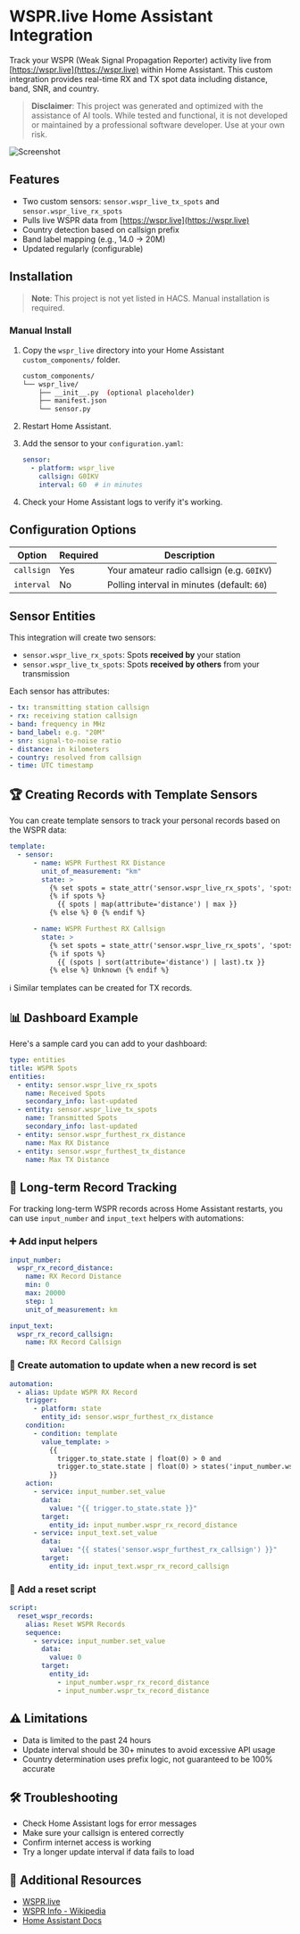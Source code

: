 # WSPR.live Home Assistant Integration

Track your WSPR (Weak Signal Propagation Reporter) activity live from [https://wspr.live](https://wspr.live) within Home Assistant. This custom integration provides real-time RX and TX spot data including distance, band, SNR, and country.

> **Disclaimer**: This project was generated and optimized with the assistance of AI tools. While tested and functional, it is not developed or maintained by a professional software developer. Use at your own risk.

![Screenshot](https://github.com/user-attachments/assets/9e779a75-6a25-47ac-9a92-a4e5591c5ad4)

## Features

- Two custom sensors: `sensor.wspr_live_tx_spots` and `sensor.wspr_live_rx_spots`
- Pulls live WSPR data from [https://wspr.live](https://wspr.live)
- Country detection based on callsign prefix
- Band label mapping (e.g., 14.0 → 20M)
- Updated regularly (configurable)

## Installation

> **Note**: This project is not yet listed in HACS. Manual installation is required.

### Manual Install

1. Copy the `wspr_live` directory into your Home Assistant `custom_components/` folder.

    ```bash
    custom_components/
    └── wspr_live/
        ├── __init__.py  (optional placeholder)
        ├── manifest.json
        └── sensor.py
    ```

2. Restart Home Assistant.

3. Add the sensor to your `configuration.yaml`:

    ```yaml
    sensor:
      - platform: wspr_live
        callsign: G0IKV
        interval: 60  # in minutes
    ```

4. Check your Home Assistant logs to verify it's working.

## Configuration Options

| Option     | Required | Description                                      |
|------------|----------|--------------------------------------------------|
| `callsign` | Yes      | Your amateur radio callsign (e.g. `G0IKV`)       |
| `interval` | No       | Polling interval in minutes (default: `60`)     |

## Sensor Entities

This integration will create two sensors:

- `sensor.wspr_live_rx_spots`: Spots **received by** your station
- `sensor.wspr_live_tx_spots`: Spots **received by others** from your transmission

Each sensor has attributes:

```yaml
- tx: transmitting station callsign
- rx: receiving station callsign
- band: frequency in MHz
- band_label: e.g. "20M"
- snr: signal-to-noise ratio
- distance: in kilometers
- country: resolved from callsign
- time: UTC timestamp
```

## 🏆 Creating Records with Template Sensors

You can create template sensors to track your personal records based on the WSPR data:

```yaml
template:
  - sensor:
      - name: WSPR Furthest RX Distance
        unit_of_measurement: "km"
        state: >
          {% set spots = state_attr('sensor.wspr_live_rx_spots', 'spots') %}
          {% if spots %}
            {{ spots | map(attribute='distance') | max }}
          {% else %} 0 {% endif %}

      - name: WSPR Furthest RX Callsign
        state: >
          {% set spots = state_attr('sensor.wspr_live_rx_spots', 'spots') %}
          {% if spots %}
            {{ (spots | sort(attribute='distance') | last).tx }}
          {% else %} Unknown {% endif %}
```

ℹ️ Similar templates can be created for TX records.

## 📊 Dashboard Example

Here's a sample card you can add to your dashboard:

```yaml
type: entities
title: WSPR Spots
entities:
  - entity: sensor.wspr_live_rx_spots
    name: Received Spots
    secondary_info: last-updated
  - entity: sensor.wspr_live_tx_spots 
    name: Transmitted Spots
    secondary_info: last-updated
  - entity: sensor.wspr_furthest_rx_distance
    name: Max RX Distance
  - entity: sensor.wspr_furthest_tx_distance
    name: Max TX Distance
```

## 🧠 Long-term Record Tracking

For tracking long-term WSPR records across Home Assistant restarts, you can use `input_number` and `input_text` helpers with automations:

### ➕ Add input helpers

```yaml
input_number:
  wspr_rx_record_distance:
    name: RX Record Distance
    min: 0
    max: 20000
    step: 1
    unit_of_measurement: km

input_text:
  wspr_rx_record_callsign:
    name: RX Record Callsign
```

### 🔁 Create automation to update when a new record is set

```yaml
automation:
  - alias: Update WSPR RX Record
    trigger:
      - platform: state
        entity_id: sensor.wspr_furthest_rx_distance
    condition:
      - condition: template
        value_template: >
          {{ 
            trigger.to_state.state | float(0) > 0 and
            trigger.to_state.state | float(0) > states('input_number.wspr_rx_record_distance') | float(0)
          }}
    action:
      - service: input_number.set_value
        data:
          value: "{{ trigger.to_state.state }}"
        target:
          entity_id: input_number.wspr_rx_record_distance
      - service: input_text.set_value
        data:
          value: "{{ states('sensor.wspr_furthest_rx_callsign') }}"
        target:
          entity_id: input_text.wspr_rx_record_callsign
```

### 🔄 Add a reset script

```yaml
script:
  reset_wspr_records:
    alias: Reset WSPR Records
    sequence:
      - service: input_number.set_value
        data:
          value: 0
        target:
          entity_id: 
            - input_number.wspr_rx_record_distance
            - input_number.wspr_tx_record_distance
```

## ⚠️ Limitations

- Data is limited to the past 24 hours
- Update interval should be 30+ minutes to avoid excessive API usage
- Country determination uses prefix logic, not guaranteed to be 100% accurate

## 🛠️ Troubleshooting

- Check Home Assistant logs for error messages
- Make sure your callsign is entered correctly
- Confirm internet access is working
- Try a longer update interval if data fails to load

## 🔗 Additional Resources

- [WSPR.live](https://wspr.live)
- [WSPR Info - Wikipedia](https://en.wikipedia.org/wiki/WSPR_(amateur_radio_software))
- [Home Assistant Docs](https://www.home-assistant.io/integrations/)
